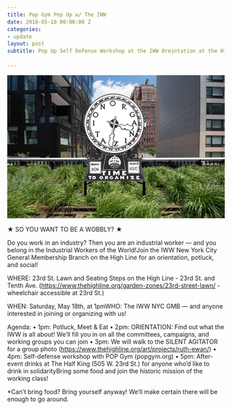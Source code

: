 ```yaml
---
title: Pop Gym Pop Up w/ The IWW
date: 2018-05-18 00:00:00 Z
categories:
- update
layout: post
subtitle: Pop Up Self Defense Workshop at the IWW Oreintation at the Highline!

---
```


![Pop Gym at IWW](/assets/iww.jpg)

★ SO YOU WANT TO BE A WOBBLY? ★

Do you work in an industry? Then you are an industrial worker — and you belong in the Industrial Workers of the World!Join the IWW New York City General Membership Branch on the High Line for an orientation, potluck, and social!

WHERE: 23rd St. Lawn and Seating Steps on the High Line - 23rd St. and Tenth Ave. (https://www.thehighline.org/garden-zones/23rd-street-lawn/ - wheelchair accessible at 23rd St.)

WHEN: Saturday, May 18th, at 1pmWHO: The IWW NYC GMB — and anyone interested in joining or organizing with us!

Agenda:
• 1pm: Potluck, Meet & Eat
• 2pm: ORIENTATION: Find out what the IWW is all about! We’ll fill you in on all the committees, campaigns, and working groups you can join
• 3pm: We will walk to the SILENT AGITATOR for a group photo (https://www.thehighline.org/art/projects/ruth-ewan/)
• 4pm: Self-defense workshop with POP Gym (popgym.org)
• 5pm: After-event drinks at The Half King (505 W. 23rd St.) for anyone who’d like to drink in solidarityBring some food and join the historic mission of the working class!

*Can’t bring food? Bring yourself anyway! We’ll make certain there will be enough to go around.
